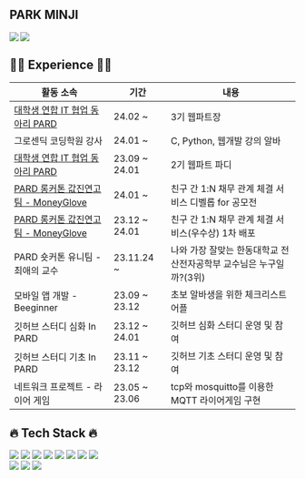 ## PARK MINJI

<img align="left" src="https://github-readme-stats-sigma-five.vercel.app/api?username=minzziPark&contribs&count_private=true&show_icons=true&theme=radical"/>
<img src="https://github-readme-stats.vercel.app/api/top-langs/?username=minzziPark&layout=compact&theme=radical"/>
<br>

 ## 🏃‍♀️ Experience 🏃‍♀️

 |활동 소속 |기간|내용|
|---|---|---|
|<a href="https://we-pard.com/">대학생 연합 IT 협업 동아리 PARD</a>| 24.02 ~ | 3기 웹파트장  |
| 그로센딕 코딩학원 강사 | 24.01 ~ | C, Python, 웹개발 강의 알바  |
|<a href="https://we-pard.com/">대학생 연합 IT 협업 동아리 PARD</a>| 23.09 ~ 24.01 | 2기 웹파트 파디 |
|<a href="https://precious-relationship.web.app/"> PARD 롱커톤 값진연고팀 - MoneyGlove </a>| 24.01 ~ | 친구 간 1:N 채무 관계 체결 서비스 디벨롭 for 공모전 |
|<a href="https://precious-relationship.web.app/"> PARD 롱커톤 값진연고팀 - MoneyGlove </a>| 23.12 ~ 24.01 | 친구 간 1:N 채무 관계 체결 서비스(우수상) 1차 배포 |
| PARD 숏커톤 유니팀 - 최애의 교수 | 23.11.24 ~ | 나와 가장 잘맞는 한동대학교 전산전자공학부 교수님은 누구일까?(3위) |
| 모바일 앱 개발 - Beeginner | 23.09 ~ 23.12 | 초보 알바생을 위한 체크리스트 어플 |
| 깃허브 스터디 심화 In PARD | 23.12 ~ 24.01 | 깃허브 심화 스터디 운영 및 참여 |
| 깃허브 스터디 기초 In PARD | 23.11 ~ 23.12 | 깃허브 기초 스터디 운영 및 참여 |
| 네트워크 프로젝트 - 라이어 게임 | 23.05 ~ 23.06 | tcp와 mosquitto를 이용한 MQTT 라이어게임 구현 |


## 🔥 Tech Stack 🔥
<img src="https://img.shields.io/badge/React-61DAFB?style=flat-square&logo=React&logoColor=white"/></a>
<img src="https://img.shields.io/badge/Recoil-3578e5?style=flat-square&logo=React&logoColor=white"/>
<img src="https://img.shields.io/badge/JavaScript-f7df1e?style=flat-square&logo=javascript&logoColor=white"/></a>
<img src="https://img.shields.io/badge/HTML5-e34f26?style=flat-square&logo=html5&logoColor=white"/></a>
<img src="https://img.shields.io/badge/CSS3-1572B6?style=flat-square&logo=css3&logoColor=white"/></a>
<img src="https://img.shields.io/badge/styled/component-e084c6?style=flat-square&logo=styled-components&logoColor=white"/>
<img src="https://img.shields.io/badge/Git-F05032?style=flat-square&logo=Git&logoColor=white"/></a>
<img src="https://img.shields.io/badge/Notion-black?style=flat-square&logo=Notion&logoColor=white"></a>
<br>
<img src="https://img.shields.io/badge/Python-3776AB?style=flat-square&logo=Python&logoColor=white"></a>
<img src="https://img.shields.io/badge/C-A8B9CC?style=flat-square&logo=C&logoColor=white"></a>
<img src="https://img.shields.io/badge/C++-00599C?style=flat-square&logo=cplusplus&logoColor=white"></a>
